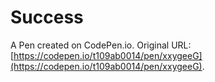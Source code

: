 # Success

A Pen created on CodePen.io. Original URL: [https://codepen.io/t109ab0014/pen/xxygeeG](https://codepen.io/t109ab0014/pen/xxygeeG).

